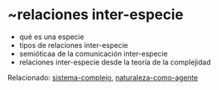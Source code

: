 # ~relaciones inter-especie

* qué es una especie
* tipos de relaciones inter-especie
* semióticaa de la comunicación inter-especie
* relaciones inter-especie  desde la teoría de la complejidad

Relacionado: [sistema-complejo](sistema-complejo.md), [naturaleza-como-agente](naturaleza-como-agente.md)
